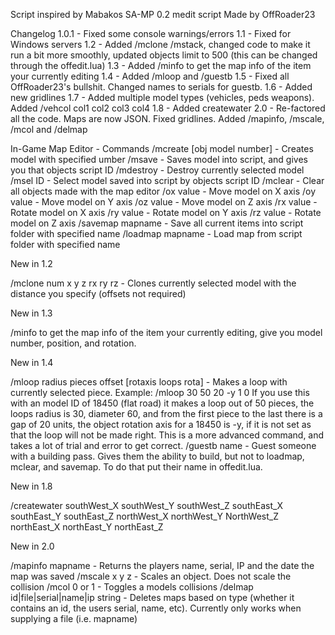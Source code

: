 Script inspired by Mabakos SA-MP 0.2 medit script
Made by OffRoader23

Changelog
1.0.1 - Fixed some console warnings/errors
1.1 - Fixed for Windows servers
1.2 - Added /mclone /mstack, changed code to make it run a bit more smoothly, updated objects limit to 500 (this can be changed through the offedit.lua)
1.3 - Added /minfo to get the map info of the item your currently editing
1.4 - Added /mloop and /guestb
1.5 - Fixed all OffRoader23's bullshit. Changed names to serials for guestb.
1.6 - Added new gridlines
1.7 - Added multiple model types (vehicles, peds weapons). Added /vehcol col1 col2 col3 col4
1.8 - Added createwater
2.0 - Re-factored all the code. Maps are now JSON. Fixed gridlines. Added /mapinfo, /mscale, /mcol and /delmap


In-Game Map Editor - Commands
/mcreate [obj model number] - Creates model with specified umber
/msave - Saves model into script, and gives you that objects script ID
/mdestroy - Destroy currently selected model
/msel ID - Select model saved into script by objects script ID
/mclear - Clear all objects made with the map editor
/ox value - Move model on X axis
/oy value - Move model on Y axis
/oz value - Move model on Z axis
/rx value - Rotate model on X axis
/ry value - Rotate model on Y axis
/rz value - Rotate model on Z axis
/savemap mapname - Save all current items into script folder with specified name
/loadmap mapname - Load map from script folder with specified name

New in 1.2

/mclone num x y z rx ry rz - Clones currently selected model with the distance you specify (offsets not required)

New in 1.3

/minfo to get the map info of the item your currently editing, give you model number, position, and rotation.

New in 1.4

/mloop radius pieces offset [rotaxis loops rota] - Makes a loop with currently selected piece.  Example:  /mloop 30 50 20 -y 1 0 If you use this with an model ID of 18450 (flat road) it makes a loop out of 50 pieces, the loops radius is 30, diameter 60, and from the first piece to the last there is a gap of 20 units, the object rotation axis for a 18450 is -y, if it is not set as that the loop will not be made right.  This is a more advanced command, and takes a lot of trial and error to get correct.
/guestb name - Guest someone with a building pass.  Gives them the ability to build, but not to loadmap, mclear, and savemap.  To do that put their name in offedit.lua.

New in 1.8

/createwater southWest_X southWest_Y southWest_Z southEast_X southEast_Y southEast_Z northWest_X northWest_Y NorthWest_Z northEast_X northEast_Y northEast_Z

New in 2.0

/mapinfo mapname - Returns the players name, serial, IP and the date the map was saved
/mscale x y z - Scales an object. Does not scale the collision
/mcol 0 or 1 - Toggles a models collisions
/delmap id|file|serial|name|ip string - Deletes maps based on type (whether it contains an id, the users serial, name, etc). Currently only works when supplying a file (i.e. mapname)

